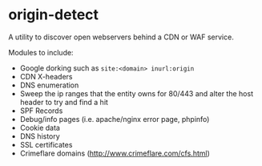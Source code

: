 # origin-detect

A utility to discover open webservers behind a CDN or WAF service.

Modules to include:
- Google dorking such as `site:<domain> inurl:origin`
- CDN X-headers
- DNS enumeration
- Sweep the ip ranges that the entity owns for 80/443 and alter the host header to try and find a hit
- SPF Records
- Debug/info pages (i.e. apache/nginx error page, phpinfo)
- Cookie data
- DNS history
- SSL certificates
- Crimeflare domains (http://www.crimeflare.com/cfs.html)
